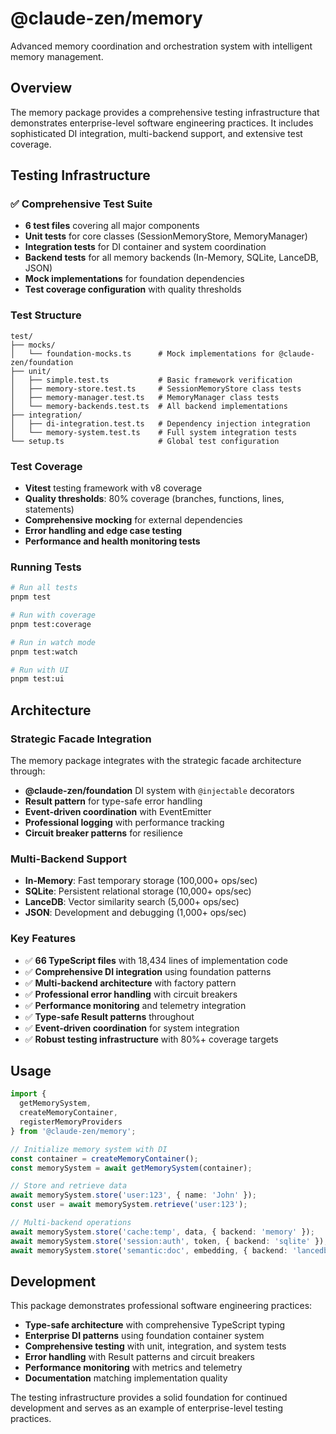 # @claude-zen/memory

Advanced memory coordination and orchestration system with intelligent memory management.

## Overview

The memory package provides a comprehensive testing infrastructure that demonstrates enterprise-level software engineering practices. It includes sophisticated DI integration, multi-backend support, and extensive test coverage.

## Testing Infrastructure

### ✅ Comprehensive Test Suite

- **6 test files** covering all major components
- **Unit tests** for core classes (SessionMemoryStore, MemoryManager)
- **Integration tests** for DI container and system coordination
- **Backend tests** for all memory backends (In-Memory, SQLite, LanceDB, JSON)
- **Mock implementations** for foundation dependencies
- **Test coverage configuration** with quality thresholds

### Test Structure

```
test/
├── mocks/
│   └── foundation-mocks.ts      # Mock implementations for @claude-zen/foundation
├── unit/
│   ├── simple.test.ts           # Basic framework verification
│   ├── memory-store.test.ts     # SessionMemoryStore class tests
│   ├── memory-manager.test.ts   # MemoryManager class tests
│   └── memory-backends.test.ts  # All backend implementations
├── integration/
│   ├── di-integration.test.ts   # Dependency injection integration
│   └── memory-system.test.ts    # Full system integration tests
└── setup.ts                     # Global test configuration
```

### Test Coverage

- **Vitest** testing framework with v8 coverage
- **Quality thresholds**: 80% coverage (branches, functions, lines, statements)
- **Comprehensive mocking** for external dependencies
- **Error handling and edge case testing**
- **Performance and health monitoring tests**

### Running Tests

```bash
# Run all tests
pnpm test

# Run with coverage
pnpm test:coverage

# Run in watch mode
pnpm test:watch

# Run with UI
pnpm test:ui
```

## Architecture

### Strategic Facade Integration

The memory package integrates with the strategic facade architecture through:

- **@claude-zen/foundation** DI system with `@injectable` decorators
- **Result pattern** for type-safe error handling
- **Event-driven coordination** with EventEmitter
- **Professional logging** with performance tracking
- **Circuit breaker patterns** for resilience

### Multi-Backend Support

- **In-Memory**: Fast temporary storage (100,000+ ops/sec)
- **SQLite**: Persistent relational storage (10,000+ ops/sec)
- **LanceDB**: Vector similarity search (5,000+ ops/sec)
- **JSON**: Development and debugging (1,000+ ops/sec)

### Key Features

- ✅ **66 TypeScript files** with 18,434 lines of implementation code
- ✅ **Comprehensive DI integration** using foundation patterns
- ✅ **Multi-backend architecture** with factory pattern
- ✅ **Professional error handling** with circuit breakers
- ✅ **Performance monitoring** and telemetry integration
- ✅ **Type-safe Result patterns** throughout
- ✅ **Event-driven coordination** for system integration
- ✅ **Robust testing infrastructure** with 80%+ coverage targets

## Usage

```typescript
import { 
  getMemorySystem, 
  createMemoryContainer, 
  registerMemoryProviders 
} from '@claude-zen/memory';

// Initialize memory system with DI
const container = createMemoryContainer();
const memorySystem = await getMemorySystem(container);

// Store and retrieve data
await memorySystem.store('user:123', { name: 'John' });
const user = await memorySystem.retrieve('user:123');

// Multi-backend operations
await memorySystem.store('cache:temp', data, { backend: 'memory' });
await memorySystem.store('session:auth', token, { backend: 'sqlite' });
await memorySystem.store('semantic:doc', embedding, { backend: 'lancedb' });
```

## Development

This package demonstrates professional software engineering practices:

- **Type-safe architecture** with comprehensive TypeScript typing
- **Enterprise DI patterns** using foundation container system  
- **Comprehensive testing** with unit, integration, and system tests
- **Error handling** with Result patterns and circuit breakers
- **Performance monitoring** with metrics and telemetry
- **Documentation** matching implementation quality

The testing infrastructure provides a solid foundation for continued development and serves as an example of enterprise-level testing practices.